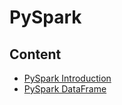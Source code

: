 # PySpark

## Content
* [PySpark Introduction](https://github.com/rosa-lpz/PySpark/blob/main/PySpark%20-%20Introduction.md)
* [PySpark DataFrame](https://github.com/rosa-lpz/PySpark/blob/main/PySpark%20-%20DataFrame.md)
